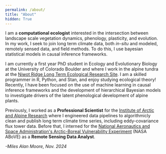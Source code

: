 ```yaml
---
permalink: /about/
title: "About"
hidden: True
---
```


I am a **computational ecologist** interested in the intersection between landscape scale vegetation dynamics, phenology, plasticity, and evolution. In my work, I seek to join long term climate data, both *in-situ* and modeled, remotely sensed data, and field methods. To do this, I use bayesian statistical models in causal inference frameworks.

I am currently a first year PhD student in Ecology and Evolutionary Biology at the University of Colorado Boulder and where I work in the alpine tundra at the [Niwot Ridge Long Term Ecological Research Site](https://nwt.lternet.edu/). I am a skilled programmer in R, Python, and Stan, and enjoy studying ecological theory! Recently, I have been focused on the use of machine learning in causal inference frameworks and the development of hierarchical Bayesian models to investigate drivers of the latent phenological development of alpine plants.

Previously, I worked as a **Professional Scientist** for the [Institute of Arctic and Alpine Research](https://www.colorado.edu/instaar/) where I engineered data pipelines to algorithmicly clean and publish long term climate time series, including eddy-covariance flux tower data. Before that, I interned for the [National Aeronautics and Space Administration's Arctic-Boreal Vulnerability Experiment](https://above.nasa.gov/) (NASA ABoVE) as a **Remote Sensing Data Analyst**.

*-Miles Alan Moore, Nov. 2024*